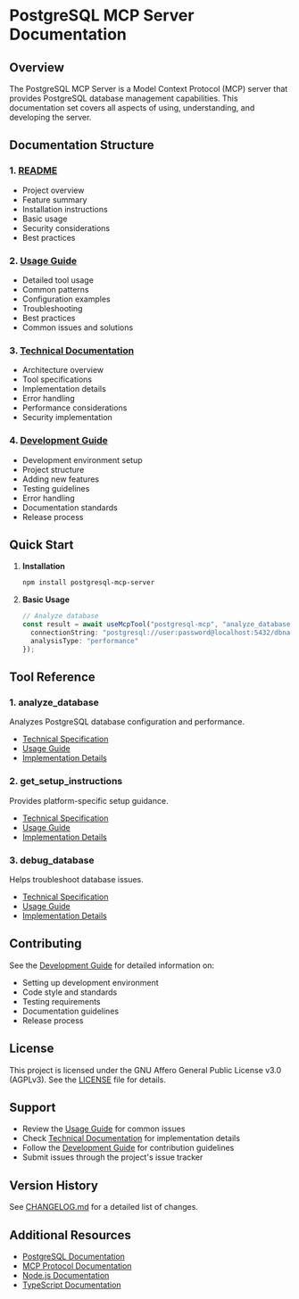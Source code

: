 # PostgreSQL MCP Server Documentation

## Overview

The PostgreSQL MCP Server is a Model Context Protocol (MCP) server that provides PostgreSQL database management capabilities. This documentation set covers all aspects of using, understanding, and developing the server.

## Documentation Structure

### 1. [README](../README.md)
- Project overview
- Feature summary
- Installation instructions
- Basic usage
- Security considerations
- Best practices

### 2. [Usage Guide](USAGE.md)
- Detailed tool usage
- Common patterns
- Configuration examples
- Troubleshooting
- Best practices
- Common issues and solutions

### 3. [Technical Documentation](TECHNICAL.md)
- Architecture overview
- Tool specifications
- Implementation details
- Error handling
- Performance considerations
- Security implementation

### 4. [Development Guide](DEVELOPMENT.md)
- Development environment setup
- Project structure
- Adding new features
- Testing guidelines
- Error handling
- Documentation standards
- Release process

## Quick Start

1. **Installation**
   ```bash
   npm install postgresql-mcp-server
   ```

2. **Basic Usage**
   ```typescript
   // Analyze database
   const result = await useMcpTool("postgresql-mcp", "analyze_database", {
     connectionString: "postgresql://user:password@localhost:5432/dbname",
     analysisType: "performance"
   });
   ```

## Tool Reference

### 1. analyze_database
Analyzes PostgreSQL database configuration and performance.
- [Technical Specification](TECHNICAL.md#1-analyze_database)
- [Usage Guide](USAGE.md#1-database-analysis)
- [Implementation Details](DEVELOPMENT.md#1-creating-a-new-tool)

### 2. get_setup_instructions
Provides platform-specific setup guidance.
- [Technical Specification](TECHNICAL.md#2-get_setup_instructions)
- [Usage Guide](USAGE.md#2-setup-instructions)
- [Implementation Details](DEVELOPMENT.md#2-adding-database-features)

### 3. debug_database
Helps troubleshoot database issues.
- [Technical Specification](TECHNICAL.md#3-debug_database)
- [Usage Guide](USAGE.md#3-database-debugging)
- [Implementation Details](DEVELOPMENT.md#3-adding-utility-functions)

## Contributing

See the [Development Guide](DEVELOPMENT.md) for detailed information on:
- Setting up development environment
- Code style and standards
- Testing requirements
- Documentation guidelines
- Release process

## License

This project is licensed under the GNU Affero General Public License v3.0 (AGPLv3).
See the [LICENSE](../LICENSE) file for details.

## Support

- Review the [Usage Guide](USAGE.md) for common issues
- Check [Technical Documentation](TECHNICAL.md) for implementation details
- Follow the [Development Guide](DEVELOPMENT.md) for contribution guidelines
- Submit issues through the project's issue tracker

## Version History

See [CHANGELOG.md](../CHANGELOG.md) for a detailed list of changes.

## Additional Resources

- [PostgreSQL Documentation](https://www.postgresql.org/docs/)
- [MCP Protocol Documentation](https://modelcontextprotocol.org/docs/)
- [Node.js Documentation](https://nodejs.org/docs/)
- [TypeScript Documentation](https://www.typescriptlang.org/docs/)